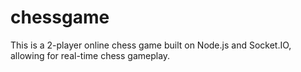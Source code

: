 # chessgame
This is a 2-player online chess game built on Node.js and Socket.IO, allowing for real-time chess gameplay.
